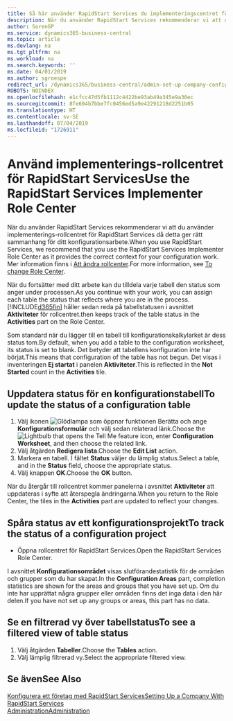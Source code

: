```yaml
---
title: Så här använder RapidStart Services du implementeringscentret för RapidStart Services-roller | Microsoft Docs
description: När du använder RapidStart Services rekommenderar vi att du spårar ditt arbete och använder implementerings-rollcentret för RapidStart Services då detta ger rätt sammanhang för ditt konfigurationsarbete.
author: SorenGP
ms.service: dynamics365-business-central
ms.topic: article
ms.devlang: na
ms.tgt_pltfrm: na
ms.workload: na
ms.search.keywords: ''
ms.date: 04/01/2019
ms.author: sgroespe
redirect_url: /dynamics365/business-central/admin-set-up-company-configuration
ROBOTS: NOINDEX
ms.openlocfilehash: e1cfcc47d5fb1112c4422be93ab49a345e9a30ec
ms.sourcegitcommit: 8fe694b7bbe7fc0456ed5a9e42291218d2251b05
ms.translationtype: HT
ms.contentlocale: sv-SE
ms.lasthandoff: 07/04/2019
ms.locfileid: "1726911"
---
```

# <a name="use-the-rapidstart-services-implementer-role-center"></a><span data-ttu-id="f0a0c-103">Använd implementerings-rollcentret för RapidStart Services</span><span class="sxs-lookup"><span data-stu-id="f0a0c-103">Use the RapidStart Services Implementer Role Center</span></span>
<span data-ttu-id="f0a0c-104">När du använder RapidStart Services rekommenderar vi att du använder implementerings-rollcentret för RapidStart Services då detta ger rätt sammanhang för ditt konfigurationsarbete.</span><span class="sxs-lookup"><span data-stu-id="f0a0c-104">When you use RapidStart Services, we recommend that you use the RapidStart Services Implementer Role Center as it provides the correct context for your configuration work.</span></span> <span data-ttu-id="f0a0c-105">Mer information finns i [Att ändra rollcenter](ui-change-basic-settings.md#to-change-role-center).</span><span class="sxs-lookup"><span data-stu-id="f0a0c-105">For more information, see [To change Role Center](ui-change-basic-settings.md#to-change-role-center).</span></span>

<span data-ttu-id="f0a0c-106">När du fortsätter med ditt arbete kan du tilldela varje tabell den status som anger under processen.</span><span class="sxs-lookup"><span data-stu-id="f0a0c-106">As you continue with your work, you can assign each table the status that reflects where you are in the process.</span></span> [!INCLUDE[d365fin](includes/d365fin_md.md)] <span data-ttu-id="f0a0c-107">håller sedan reda på tabellstatusen i avsnittet **Aktiviteter** för rollcentret.</span><span class="sxs-lookup"><span data-stu-id="f0a0c-107">then keeps track of the table status in the **Activities** part on the Role Center.</span></span>  

<span data-ttu-id="f0a0c-108">Som standard när du lägger till en tabell till konfigurationskalkylarket är dess status tom.</span><span class="sxs-lookup"><span data-stu-id="f0a0c-108">By default, when you add a table to the configuration worksheet, its status is set to blank.</span></span> <span data-ttu-id="f0a0c-109">Det betyder att tabellens konfiguration inte har börjat.</span><span class="sxs-lookup"><span data-stu-id="f0a0c-109">This means that configuration of the table has not begun.</span></span> <span data-ttu-id="f0a0c-110">Det visas i inventeringen **Ej startat** i panelen **Aktiviteter**.</span><span class="sxs-lookup"><span data-stu-id="f0a0c-110">This is reflected in the **Not Started** count in the **Activities** tile.</span></span>  

## <a name="to-update-the-status-of-a-configuration-table"></a><span data-ttu-id="f0a0c-111">Uppdatera status för en konfigurationstabell</span><span class="sxs-lookup"><span data-stu-id="f0a0c-111">To update the status of a configuration table</span></span>  
1.  <span data-ttu-id="f0a0c-112">Välj ikonen ![Glödlampa som öppnar funktionen Berätta](media/ui-search/search_small.png "Berätta vad du vill göra") och ange **Konfigurationsformulär** och välj sedan relaterad länk.</span><span class="sxs-lookup"><span data-stu-id="f0a0c-112">Choose the ![Lightbulb that opens the Tell Me feature](media/ui-search/search_small.png "Tell me what you want to do") icon, enter **Configuration Worksheet**, and then choose the related link.</span></span>  
2.  <span data-ttu-id="f0a0c-113">Välj åtgärden **Redigera lista**.</span><span class="sxs-lookup"><span data-stu-id="f0a0c-113">Choose the **Edit List** action.</span></span>  
3.  <span data-ttu-id="f0a0c-114">Markera en tabell. I fältet **Status** väljer du lämplig status.</span><span class="sxs-lookup"><span data-stu-id="f0a0c-114">Select a table, and in the **Status** field, choose the appropriate status.</span></span>  
4.  <span data-ttu-id="f0a0c-115">Välj knappen **OK**.</span><span class="sxs-lookup"><span data-stu-id="f0a0c-115">Choose the **OK** button.</span></span>  

<span data-ttu-id="f0a0c-116">När du återgår till rollcentret kommer panelerna i avsnittet **Aktiviteter** att uppdateras i syfte att återspegla ändringarna.</span><span class="sxs-lookup"><span data-stu-id="f0a0c-116">When you return to the Role Center, the tiles in the **Activities** part are updated to reflect your changes.</span></span>  

## <a name="to-track-the-status-of-a-configuration-project"></a><span data-ttu-id="f0a0c-117">Spåra status av ett konfigurationsprojekt</span><span class="sxs-lookup"><span data-stu-id="f0a0c-117">To track the status of a configuration project</span></span>  
- <span data-ttu-id="f0a0c-118">Öppna rollcentret för RapidStart Services.</span><span class="sxs-lookup"><span data-stu-id="f0a0c-118">Open the RapidStart Services Role Center.</span></span>  

<span data-ttu-id="f0a0c-119">I avsnittet **Konfigurationsområdet** visas slutförandestatistik för de områden och grupper som du har skapat.</span><span class="sxs-lookup"><span data-stu-id="f0a0c-119">In the **Configuration Areas** part, completion statistics are shown for the areas and groups that you have set up.</span></span> <span data-ttu-id="f0a0c-120">Om du inte har upprättat några grupper eller områden finns det inga data i den här delen.</span><span class="sxs-lookup"><span data-stu-id="f0a0c-120">If you have not set up any groups or areas, this part has no data.</span></span>  

## <a name="to-see-a-filtered-view-of-table-status"></a><span data-ttu-id="f0a0c-121">Se en filtrerad vy över tabellstatus</span><span class="sxs-lookup"><span data-stu-id="f0a0c-121">To see a filtered view of table status</span></span>  
1. <span data-ttu-id="f0a0c-122">Välj åtgärden **Tabeller**.</span><span class="sxs-lookup"><span data-stu-id="f0a0c-122">Choose the **Tables** action.</span></span>  
2. <span data-ttu-id="f0a0c-123">Välj lämplig filtrerad vy.</span><span class="sxs-lookup"><span data-stu-id="f0a0c-123">Select the appropriate filtered view.</span></span>  

## <a name="see-also"></a><span data-ttu-id="f0a0c-124">Se även</span><span class="sxs-lookup"><span data-stu-id="f0a0c-124">See Also</span></span>  
[<span data-ttu-id="f0a0c-125">Konfigurera ett företag med RapidStart Services</span><span class="sxs-lookup"><span data-stu-id="f0a0c-125">Setting Up a Company With RapidStart Services</span></span>](admin-set-up-a-company-with-rapidstart.md)  
[<span data-ttu-id="f0a0c-126">Administration</span><span class="sxs-lookup"><span data-stu-id="f0a0c-126">Administration</span></span>](admin-setup-and-administration.md)
